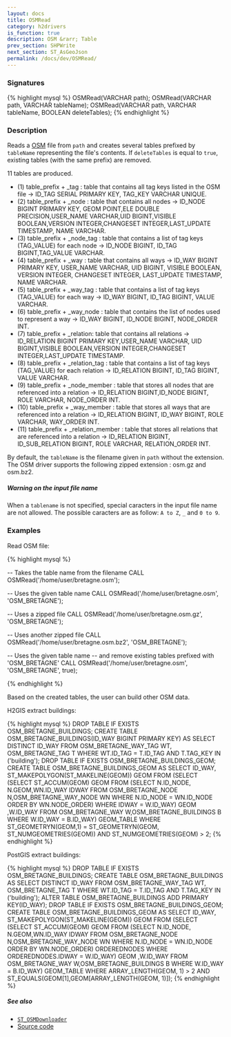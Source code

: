 ```yaml
---
layout: docs
title: OSMRead
category: h2drivers
is_function: true
description: OSM &rarr; Table
prev_section: SHPWrite
next_section: ST_AsGeoJson
permalink: /docs/dev/OSMRead/
---
```


### Signatures

{% highlight mysql %}
OSMRead(VARCHAR path);
OSMRead(VARCHAR path, VARCHAR tableName);
OSMRead(VARCHAR path, VARCHAR tableName, BOOLEAN deleteTables);
{% endhighlight %}

### Description

Reads a [OSM][wiki] file from `path` and creates several tables prefixed by `tableName` representing the file's contents. If `deleteTables` is equal to `true`, existing tables (with the same prefix) are removed.

11 tables are produced.

 * (1) table_prefix + _tag : table that contains all tag keys listed in the OSM file -> ID_TAG SERIAL PRIMARY KEY, TAG_KEY VARCHAR UNIQUE.
 * (2) table_prefix + _node : table that contains all nodes -> ID_NODE BIGINT PRIMARY KEY, GEOM POINT,ELE DOUBLE PRECISION,USER_NAME VARCHAR,UID BIGINT,VISIBLE BOOLEAN,VERSION INTEGER,CHANGESET INTEGER,LAST_UPDATE TIMESTAMP, NAME VARCHAR.
 * (3) table_prefix + _node_tag : table that contains a list of tag keys (TAG_VALUE) for each node -> ID_NODE BIGINT, ID_TAG BIGINT,TAG_VALUE VARCHAR.
 * (4) table_prefix + _way : table that contains all ways -> ID_WAY BIGINT PRIMARY KEY, USER_NAME VARCHAR, UID BIGINT, VISIBLE BOOLEAN, VERSION INTEGER, CHANGESET INTEGER, LAST_UPDATE TIMESTAMP, NAME VARCHAR.
 * (5) table_prefix + _way_tag : table that contains a list of tag keys (TAG_VALUE) for each way -> ID_WAY BIGINT, ID_TAG BIGINT, VALUE VARCHAR.
 * (6) table_prefix + _way_node : table that contains the list of nodes used to represent a way -> ID_WAY BIGINT, ID_NODE BIGINT, NODE_ORDER INT.
 * (7) table_prefix + _relation: table that contains all relations -> ID_RELATION BIGINT PRIMARY KEY,USER_NAME VARCHAR, UID BIGINT,VISIBLE BOOLEAN,VERSION INTEGER,CHANGESET INTEGER,LAST_UPDATE TIMESTAMP.
 * (8) table_prefix + _relation_tag : table that contains a list of tag keys (TAG_VALUE) for each relation -> ID_RELATION BIGINT, ID_TAG BIGINT, VALUE VARCHAR.
 * (9) table_prefix + _node_member : table that stores all nodes that are referenced into a relation -> ID_RELATION BIGINT,ID_NODE BIGINT, ROLE VARCHAR, NODE_ORDER INT.
 * (10) table_prefix + _way_member : table that stores all ways that are referenced into a relation -> ID_RELATION BIGINT, ID_WAY BIGINT, ROLE VARCHAR, WAY_ORDER INT.
 * (11) table_prefix + _relation_member : table that stores all relations that are referenced into a relation -> ID_RELATION BIGINT, ID_SUB_RELATION BIGINT, ROLE VARCHAR, RELATION_ORDER INT.

By default, the `tableName` is the filename given in `path` without the extension.
The OSM driver supports the following zipped extension : osm.gz and osm.bz2.

<div class="note">
  <h5>Warning on the input file name</h5>
  <p>When a <code>tablename</code> is not specified, special caracters in the input file name are not allowed. The possible caracters are as follow: <code>A to Z</code>, <code>_</code> and <code>0 to 9</code>.</p>
</div>

### Examples

Read OSM file:

{% highlight mysql %}

-- Takes the table name from the filename
CALL OSMRead('/home/user/bretagne.osm');

-- Uses the given table name
CALL OSMRead('/home/user/bretagne.osm', 'OSM_BRETAGNE');

-- Uses a zipped file
CALL OSMRead('/home/user/bretagne.osm.gz', 'OSM_BRETAGNE');

-- Uses another zipped file
CALL OSMRead('/home/user/bretagne.osm.bz2', 'OSM_BRETAGNE');

-- Uses the given table name 
-- and remove existing tables prefixed with 'OSM_BRETAGNE'
CALL OSMRead('/home/user/bretagne.osm', 'OSM_BRETAGNE', true);

{% endhighlight %}

Based on the created tables, the user can build other OSM data. 

H2GIS extract buildings:

{% highlight mysql %}
DROP TABLE IF EXISTS OSM_BRETAGNE_BUILDINGS;
CREATE TABLE OSM_BRETAGNE_BUILDINGS(ID_WAY BIGINT PRIMARY KEY) AS SELECT DISTINCT ID_WAY FROM OSM_BRETAGNE_WAY_TAG WT, OSM_BRETAGNE_TAG T WHERE WT.ID_TAG = T.ID_TAG AND T.TAG_KEY IN ('building');
DROP TABLE IF EXISTS OSM_BRETAGNE_BUILDINGS_GEOM;
CREATE TABLE OSM_BRETAGNE_BUILDINGS_GEOM AS SELECT ID_WAY, ST_MAKEPOLYGON(ST_MAKELINE(GEOM)) GEOM FROM (SELECT (SELECT ST_ACCUM(GEOM) GEOM FROM (SELECT N.ID_NODE, N.GEOM,WN.ID_WAY IDWAY FROM OSM_BRETAGNE_NODE N,OSM_BRETAGNE_WAY_NODE WN WHERE N.ID_NODE = WN.ID_NODE ORDER BY WN.NODE_ORDER) WHERE  IDWAY = W.ID_WAY) GEOM ,W.ID_WAY FROM OSM_BRETAGNE_WAY W,OSM_BRETAGNE_BUILDINGS B WHERE W.ID_WAY = B.ID_WAY) GEOM_TABLE WHERE ST_GEOMETRYN(GEOM,1) = ST_GEOMETRYN(GEOM, ST_NUMGEOMETRIES(GEOM)) AND ST_NUMGEOMETRIES(GEOM) > 2;
{% endhighlight %}

PostGIS extract buildings:

{% highlight mysql %}
DROP TABLE IF EXISTS OSM_BRETAGNE_BUILDINGS;
CREATE TABLE OSM_BRETAGNE_BUILDINGS AS SELECT DISTINCT ID_WAY FROM OSM_BRETAGNE_WAY_TAG WT, OSM_BRETAGNE_TAG T WHERE WT.ID_TAG = T.ID_TAG AND T.TAG_KEY IN ('building');
ALTER TABLE OSM_BRETAGNE_BUILDINGS ADD PRIMARY KEY(ID_WAY);
DROP TABLE IF EXISTS OSM_BRETAGNE_BUILDINGS_GEOM;
CREATE TABLE OSM_BRETAGNE_BUILDINGS_GEOM AS SELECT ID_WAY,
ST_MAKEPOLYGON(ST_MAKELINE(GEOM)) GEOM FROM (SELECT (SELECT ST_ACCUM(GEOM) GEOM FROM
 (SELECT N.ID_NODE, N.GEOM,WN.ID_WAY IDWAY FROM OSM_BRETAGNE_NODE N,OSM_BRETAGNE_WAY_NODE WN WHERE N.ID_NODE = WN.ID_NODE ORDER BY WN.NODE_ORDER)  ORDEREDNODES WHERE  ORDEREDNODES.IDWAY = W.ID_WAY) GEOM ,W.ID_WAY FROM OSM_BRETAGNE_WAY W,OSM_BRETAGNE_BUILDINGS B WHERE W.ID_WAY = B.ID_WAY) GEOM_TABLE WHERE ARRAY_LENGTH(GEOM, 1) > 2 AND ST_EQUALS(GEOM[1],GEOM[ARRAY_LENGTH(GEOM, 1)]);
{% endhighlight %}

##### See also

* [`ST_OSMDownloader`](../ST_OSMDownloader)
* <a href="https://github.com/orbisgis/h2gis/blob/master/h2gis-functions/src/main/java/org/h2gis/functions/io/osm/OSMRead.java" target="_blank">Source code</a>

[wiki]: http://wiki.openstreetmap.org/wiki/OSM_XML

